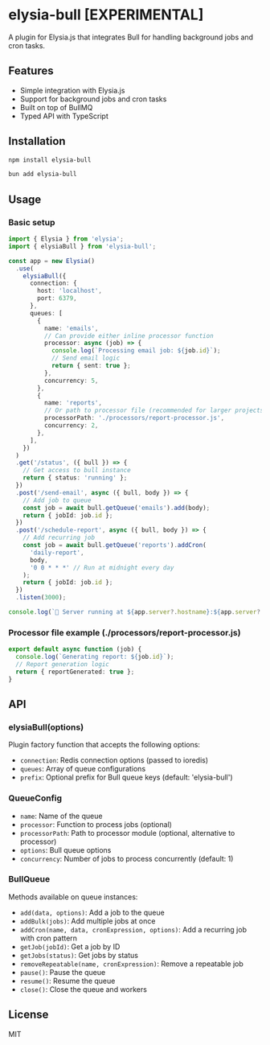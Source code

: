 # elysia-bull [EXPERIMENTAL]

A plugin for Elysia.js that integrates Bull for handling background jobs and cron tasks.

## Features

- Simple integration with Elysia.js
- Support for background jobs and cron tasks
- Built on top of BullMQ
- Typed API with TypeScript

## Installation

```bash
npm install elysia-bull
```

```bash
bun add elysia-bull
```

## Usage

### Basic setup

```typescript
import { Elysia } from 'elysia';
import { elysiaBull } from 'elysia-bull';

const app = new Elysia()
  .use(
    elysiaBull({
      connection: {
        host: 'localhost',
        port: 6379,
      },
      queues: [
        {
          name: 'emails',
          // Can provide either inline processor function
          processor: async (job) => {
            console.log(`Processing email job: ${job.id}`);
            // Send email logic
            return { sent: true };
          },
          concurrency: 5,
        },
        {
          name: 'reports',
          // Or path to processor file (recommended for larger projects)
          processorPath: './processors/report-processor.js',
          concurrency: 2,
        },
      ],
    })
  )
  .get('/status', ({ bull }) => {
    // Get access to bull instance
    return { status: 'running' };
  })
  .post('/send-email', async ({ bull, body }) => {
    // Add job to queue
    const job = await bull.getQueue('emails').add(body);
    return { jobId: job.id };
  })
  .post('/schedule-report', async ({ bull, body }) => {
    // Add recurring job
    const job = await bull.getQueue('reports').addCron(
      'daily-report',
      body,
      '0 0 * * *' // Run at midnight every day
    );
    return { jobId: job.id };
  })
  .listen(3000);

console.log(`🦊 Server running at ${app.server?.hostname}:${app.server?.port}`);
```

### Processor file example (./processors/report-processor.js)

```typescript
export default async function (job) {
  console.log(`Generating report: ${job.id}`);
  // Report generation logic
  return { reportGenerated: true };
}
```

## API

### elysiaBull(options)

Plugin factory function that accepts the following options:

- `connection`: Redis connection options (passed to ioredis)
- `queues`: Array of queue configurations
- `prefix`: Optional prefix for Bull queue keys (default: 'elysia-bull')

### QueueConfig

- `name`: Name of the queue
- `processor`: Function to process jobs (optional)
- `processorPath`: Path to processor module (optional, alternative to processor)
- `options`: Bull queue options
- `concurrency`: Number of jobs to process concurrently (default: 1)

### BullQueue

Methods available on queue instances:

- `add(data, options)`: Add a job to the queue
- `addBulk(jobs)`: Add multiple jobs at once
- `addCron(name, data, cronExpression, options)`: Add a recurring job with cron pattern
- `getJob(jobId)`: Get a job by ID
- `getJobs(status)`: Get jobs by status
- `removeRepeatable(name, cronExpression)`: Remove a repeatable job
- `pause()`: Pause the queue
- `resume()`: Resume the queue
- `close()`: Close the queue and workers

## License

MIT
